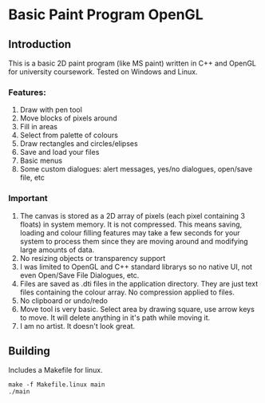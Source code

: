 # Basic Paint Program OpenGL

## Introduction
This is a basic 2D paint program (like MS paint) written in C++ and OpenGL for university coursework. Tested on Windows and Linux. 

### Features:  
1. Draw with pen tool
2. Move blocks of pixels around
3. Fill in areas
4. Select from palette of colours
5. Draw rectangles and circles/elipses
6. Save and load your files
7. Basic menus
8. Some custom dialogues: alert messages, yes/no dialogues, open/save file, etc

### Important
1. The canvas is stored as a 2D array of pixels (each pixel containing 3 floats) in system memory. It is not compressed. This means saving, loading and colour filling features may take a few seconds for your system to process them since they are moving around and modifying large amounts of data.
2. No resizing objects or transparency support
3. I was limited to OpenGL and C++ standard librarys so no native UI, not even Open/Save File Dialogues, etc.
4. Files are saved as .dti files in the application directory. They are just text files containing the colour array. No compression applied to files.
5. No clipboard or undo/redo
6. Move tool is very basic. Select area by drawing square, use arrow keys to move. It will delete anything in it's path while moving it.
7. I am no artist. It doesn't look great.

## Building
Includes a Makefile for linux.
```
make -f Makefile.linux main
./main
```